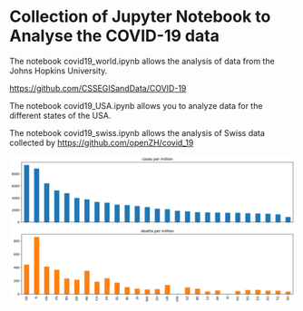 # Collection of Jupyter Notebook to Analyse the COVID-19 data

The notebook covid19_world.ipynb allows the analysis of data from the Johns Hopkins University. 

https://github.com/CSSEGISandData/COVID-19

The notebook covid19_USA.ipynb allows you to analyze data for the different states of the USA.

The notebook covid19_swiss.ipynb allows the analysis of Swiss data collected by 
https://github.com/openZH/covid_19

![plot_data_switzerland.png](./plot_data_switzerland.png)
